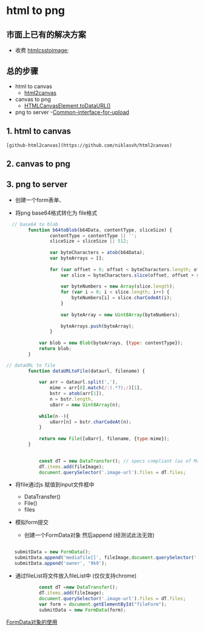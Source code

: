 # html to png

## 市面上已有的解决方案

- 收费
   [htmlcsstoimage](https://htmlcsstoimage.com/);

## 总的步骤

- html to canvas
  - [html2canvas](http://html2canvas.hertzen.com/)
- canvas to png
  - [HTMLCanvasElement.toDataURL()](https://developer.mozilla.org/en-US/docs/Web/API/HTMLCanvasElement/toDataURL)
- png to server
  -[Common-interface-for-upload](http://wiki.office.51fanli.com/wiki/Common-interface-for-upload#form.E8.A1.A8.E5.8D.95)

## 1. html to canvas

    [github-html2canvas](https://github.com/niklasvh/html2canvas)

## 2. canvas to png

## 3. png to server

- 创建一个form表单、

- 将png base64格式转化为 file格式

```js
  // base64 to blob
        function b64toBlob(b64Data, contentType, sliceSize) {
                contentType = contentType || '';
                sliceSize = sliceSize || 512;
        
                var byteCharacters = atob(b64Data);
                var byteArrays = [];
        
                for (var offset = 0; offset < byteCharacters.length; offset += sliceSize) {
                    var slice = byteCharacters.slice(offset, offset + sliceSize);
        
                    var byteNumbers = new Array(slice.length);
                    for (var i = 0; i < slice.length; i++) {
                        byteNumbers[i] = slice.charCodeAt(i);
                    }
        
                    var byteArray = new Uint8Array(byteNumbers);
        
                    byteArrays.push(byteArray);
                }
        
            var blob = new Blob(byteArrays, {type: contentType});
            return blob;
        }

```

```js
// dataURL to file
        function dataURLtoFile(dataurl, filename) {
    
            var arr = dataurl.split(','),
                mime = arr[0].match(/:(.*?);/)[1],
                bstr = atob(arr[1]), 
                n = bstr.length, 
                u8arr = new Uint8Array(n);
                
            while(n--){
                u8arr[n] = bstr.charCodeAt(n);
            }
            
            return new File([u8arr], filename, {type:mime});
        }

```

```js
 
            const dT = new DataTransfer(); // specs compliant (as of March 2018 only Chrome)
            dT.items.add(fileImage);
            document.querySelector('.image-url').files = dT.files;
```

- 将file通过js 赋值到input文件框中
  
  - DataTransfer()
  - File()
  - files

- 模拟form提交

  - 创建一个FormData对象 然后append (经测试此法无效)

``` javascript

   submitData = new FormData();
   submitData.append('mediafile[]', fileImage,document.querySelector('.image-url').files[0]);
   submitData.append('owner', '9k9');

```

- 通过fileList将文件放入fileList中 (仅仅支持chrome)

```js
            const dT =new DataTransfer(); 
            dT.items.add(fileImage);
            document.querySelector('.image-url').files = dT.files;
            var form = document.getElementById("fileForm");
            submitData = new FormData(form);
```

[FormData对象的使用](https://developer.mozilla.org/zh-CN/docs/Web/API/FormData/Using_FormData_Objects)
